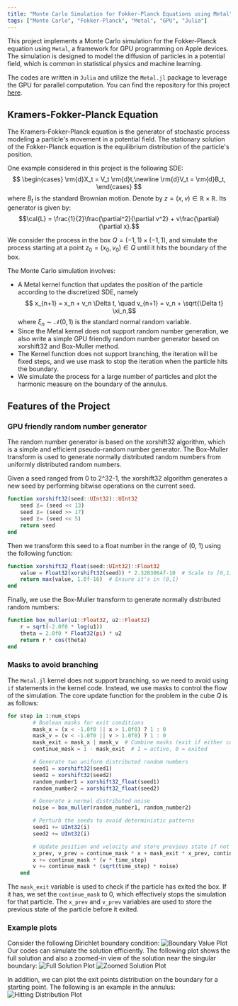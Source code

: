 ```yaml
---
title: "Monte Carlo Simulation for Fokker-Planck Equations using Metal"
tags: ["Monte Carlo", "Fokker-Planck", "Metal", "GPU", "Julia"]
---
```


This project implements a Monte Carlo simulation for the Fokker-Planck equation using `Metal`, a framework for GPU programming on Apple devices. The simulation is designed to model the diffusion of particles in a potential field, which is common in statistical physics and machine learning.

The codes are written in `Julia` and utilize the `Metal.jl` package to leverage the GPU for parallel computation. You can find the repository for this project [here](https://github.com/mingyi-ai/Monte_Carlo_KFP).

## Kramers-Fokker-Planck Equation

The Kramers-Fokker-Planck equation is the generator of stochastic process modeling a particle's movement in a potential field.
The stationary solution of the Fokker-Planck equation is the equilibrium distribution of the particle's position.

One example considered in this project is the following SDE:
$$
\begin{cases}
    \rm{d}X_t = V_t \rm{d}t,\newline
    \rm{d}V_t = \rm{d}B_t,
\end{cases}
$$
where $B_t$ is the standard Brownian motion.
Denote by $z = (x, v)\in \mathbb{R}\times\mathbb{R}$.
Its generator is given by:
$$\cal{L} = \frac{1}{2}\frac{\partial^2}{\partial v^2} + v\frac{\partial}{\partial x}.$$

We consider the process in the box $Q = (-1, 1)\times(-1, 1)$, and simulate the process starting at a point $z_0 = (x_0, v_0)\in Q$ until it hits the boundary of the box.

The Monte Carlo simulation involves:

- A Metal kernel function that updates the position of the particle according to the discretized SDE, namely $$ x_{n+1} = x_n + v_n \Delta t, \quad v_{n+1} = v_n + \sqrt{\Delta t} \xi_n,$$
where $\xi_n \sim \mathcal{N}(0, 1)$ is the standard normal random variable.
- Since the Metal kernel does not support random number generation, we also write a simple GPU friendly random number generator based on xorshift32 and Box-Muller method.
- The Kernel function does not support branching, the iteration will be fixed steps, and we use mask to stop the iteration when the particle hits the boundary.
- We simulate the process for a large number of particles and plot the harmonic measure on the boundary of the annulus.

## Features of the Project

### GPU friendly random number generator

The random number generator is based on the xorshift32 algorithm, which is a simple and efficient pseudo-random number generator. The Box-Muller transform is used to generate normally distributed random numbers from uniformly distributed random numbers.

Given a seed ranged from 0 to 2^32-1, the xorshift32 algorithm generates a new seed by performing bitwise operations on the current seed.

```Julia
function xorshift32(seed::UInt32)::UInt32
    seed ⊻= (seed << 13)
    seed ⊻= (seed >> 17)
    seed ⊻= (seed << 5)
    return seed
end
```

Then we transform this seed to a float number in the range of (0, 1) using the following function:

```Julia
function xorshift32_float(seed::UInt32)::Float32
    value = Float32(xorshift32(seed)) * 2.3283064f-10  # Scale to [0,1)
    return max(value, 1.0f-16)  # Ensure it's in (0,1)
end
```

Finally, we use the Box-Muller transform to generate normally distributed random numbers:

```Julia
function box_muller(u1::Float32, u2::Float32)
    r = sqrt(-2.0f0 * log(u1))
    theta = 2.0f0 * Float32(pi) * u2
    return r * cos(theta)
end
```

### Masks to avoid branching

The `Metal.jl` kernel does not support branching, so we need to avoid using `if` statements in the kernel code. Instead, we use masks to control the flow of the simulation. The core update function for the problem in the cube $Q$ is as follows:

```Julia
for step in 1:num_steps
        # Boolean masks for exit conditions
        mask_x = (x < -1.0f0 || x > 1.0f0) ? 1 : 0
        mask_v = (v < -1.0f0 || v > 1.0f0) ? 1 : 0
        mask_exit = mask_x | mask_v  # Combine masks (exit if either condition is true)
        continue_mask = 1 - mask_exit  # 1 = active, 0 = exited

        # Generate two uniform distributed random numbers
        seed1 = xorshift32(seed1)
        seed2 = xorshift32(seed2)
        random_number1 = xorshift32_float(seed1)
        random_number2 = xorshift32_float(seed2)

        # Generate a normal distributed noise
        noise = box_muller(random_number1, random_number2)

        # Perturb the seeds to avoid deterministic patterns
        seed1 += UInt32(i)
        seed2 += UInt32(i)

        # Update position and velocity and store previous state if not exit
        x_prev, v_prev = continue_mask * x + mask_exit * x_prev, continue_mask * v + mask_exit * v_prev 
        x += continue_mask * (v * time_step)
        v += continue_mask * (sqrt(time_step) * noise)
    end
```

The `mask_exit` variable is used to check if the particle has exited the box. If it has, we set the `continue_mask` to 0, which effectively stops the simulation for that particle. The `x_prev` and `v_prev` variables are used to store the previous state of the particle before it exited.

### Example plots

Consider the following Dirichlet boundary condition:
![Boundary Value Plot](/images/monte-carlo-kfp-metal/boundary_value.png)
Our codes can simulate the solution efficiently. The following plot shows the full solution and also a zoomed-in view of the solution near the singular boundary:
![Full Solution Plot](/images/monte-carlo-kfp-metal/square_boundary.png)
![Zoomed Solution Plot](/images/monte-carlo-kfp-metal/solution_zoomed.png)

In addition, we can plot the exit points distribution on the boundary for a starting point. The following is an example in the annulus:
![Hitting Distribution Plot](/images/monte-carlo-kfp-metal/tmp.gif)